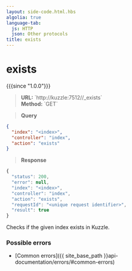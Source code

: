 ```yaml
---
layout: side-code.html.hbs
algolia: true
language-tab:
  js: HTTP
  json: Other protocols
title: exists
---
```


# exists

{{{since "1.0.0"}}}

<blockquote class="js">
<p>
<b>URL:</b> `http://kuzzle:7512/<index>/_exists`  
</br><b>Method:</b> `GET`
</p>
</blockquote>

<blockquote class="json">
<p>
<b>Query</b>
</p>
</blockquote>


```json
{
  "index": "<index>",
  "controller": "index",
  "action": "exists"
}
```

>**Response**

```javascript
{
  "status": 200,
  "error": null,
  "index": "<index>",
  "controller": "index",
  "action": "exists",
  "requestId": "<unique request identifier>",
  "result": true
}
```

Checks if the given index exists in Kuzzle.

### Possible errors

- [Common errors]({{ site_base_path }}api-documentation/errors/#common-errors)
